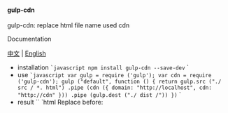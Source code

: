 #### gulp-cdn
gulp-cdn: replace html file name used cdn

Documentation

[中文](https://github.com/roninliu/gulp-cdn/blob/master/README-ZH.md "中文") | [English](https://github.com/roninliu/gulp-cdn/blob/master/README.md "英文")

- installation
`` `javascript
npm install gulp-cdn --save-dev
`` `
- use
`` `javascript
var gulp = require ('gulp');
var cdn = require ('gulp-cdn');
gulp ("default", function () {
return gulp.src ("./ src / *. html")
.pipe (cdn ({
	domain: "http://localhost",
	cdn: "http://cdn"
}))
.pipe (gulp.dest ("./ dist /"))
})
`` `
- result
`` `html
Replace before:
<script src = "http: //localhost/js/common.js"> </ script>
<link rel = "stylesheet" type = "text / css" href = "http: //localhost/index.css">
<img src = "http: //localhost/img/share.png" alt = "">
`` `

`` `html
Replace after:
<script src = "http: //cdn/js/common.js"> </ script>
<link rel = "stylesheet" type = "text / css" href = "http: //cdn/index.css">
<img src = "http: //cdn/img/share.png" alt = "">